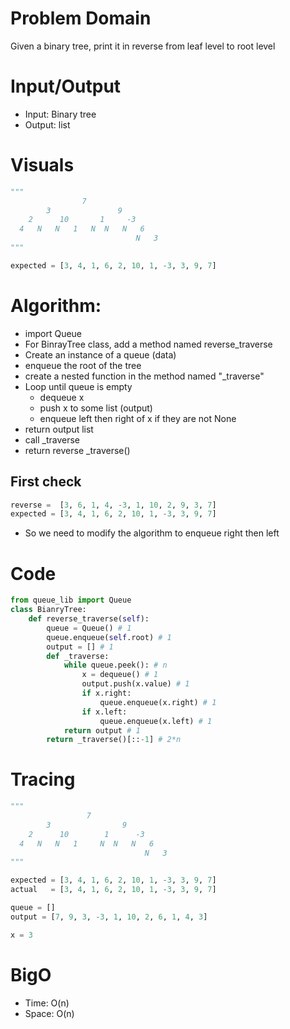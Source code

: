 # Problem Domain
Given a binary tree, print it in reverse from leaf level to root level

# Input/Output
- Input: Binary tree
- Output: list

# Visuals
```python
"""
	    	    7
    	3		        9
    2	   10       1     -3
  4   N   N   1   N  N   N   6
			                N   3
"""

expected = [3, 4, 1, 6, 2, 10, 1, -3, 3, 9, 7]
```

# Algorithm:
- import Queue
- For BinrayTree class, add a method named reverse_traverse
- Create an instance of a queue (data)
- enqueue the root of the tree
- create a nested function in the method named "_traverse"
- Loop until queue is empty
	- dequeue x
	- push x to some list (output)
	- enqueue left then right of x if they are not None
- return output list
- call _traverse
- return reverse _traverse()

## First check
```python
reverse =  [3, 6, 1, 4, -3, 1, 10, 2, 9, 3, 7]
expected = [3, 4, 1, 6, 2, 10, 1, -3, 3, 9, 7]
```
- So we need to modify the algorithm to enqueue right then left



# Code

```python
from queue_lib import Queue
class BianryTree:
	def reverse_traverse(self):
		queue = Queue() # 1
		queue.enqueue(self.root) # 1
		output = [] # 1
		def _traverse:
			while queue.peek(): # n
				x = dequeue() # 1
				output.push(x.value) # 1
				if x.right:
                    queue.enqueue(x.right) # 1
				if x.left:
                    queue.enqueue(x.left) # 1
			return output # 1
	    return _traverse()[::-1] # 2*n
```

# Tracing
```python
"""
	    	     7
    	3		         9
    2	   10        1      -3
  4   N   N   1     N  N   N   6
			                  N   3
"""

expected = [3, 4, 1, 6, 2, 10, 1, -3, 3, 9, 7]
actual   = [3, 4, 1, 6, 2, 10, 1, -3, 3, 9, 7]

queue = []
output = [7, 9, 3, -3, 1, 10, 2, 6, 1, 4, 3]

x = 3
```

# BigO
- Time: O(n)
- Space: O(n)
